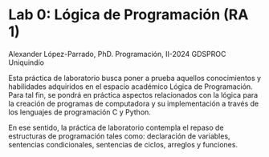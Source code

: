 # Lab 0: Lógica de Programación (RA 1)
Alexander López-Parrado, PhD.
Programación, II-2024
GDSPROC
Uniquindío

Esta práctica de laboratorio busca poner a prueba aquellos conocimientos y habilidades adquiridos en el espacio académico Lógica de Programación. Para tal fin, se pondrá en práctica aspectos relacionados con la lógica para la creación de programas de computadora y su implementación a través de los lenguajes de programación C y Python.

En ese sentido, la práctica de laboratorio contempla el repaso de estructuras de programación tales como: declaración de variables, sentencias condicionales, sentencias de ciclos, arreglos y funciones. 
